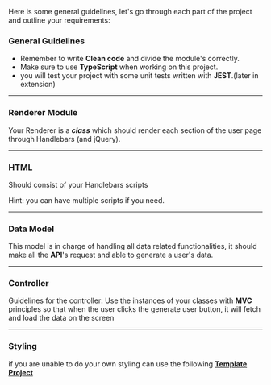 Here is some general guidelines, let's go through each part of the project and outline your requirements:


### General Guidelines

- Remember to write **Clean code** and divide the module's correctly. 
- Make sure to use **TypeScript** when working on this project.
- you will test your project with some unit tests written with **JEST**.(later in extension)
---

### Renderer Module
Your Renderer is a _**class**_ which should render each section of the user page through Handlebars (and jQuery).

---

### HTML
 Should consist of your Handlebars scripts

Hint: you can have multiple scripts if you need.

---

### Data Model

This model is in charge of handling all data related functionalities, it should make all the **API**'s request and able to generate a user's data.


---

### Controller

Guidelines for the controller:
Use the instances of your classes with **MVC** principles so that when the user clicks the generate user button, it will fetch and load the data on the screen

---

### Styling

if you are unable to do your own styling can use the following [**Template Project**](https://github.com/Elevationacademy/RUPG-Master.git)
